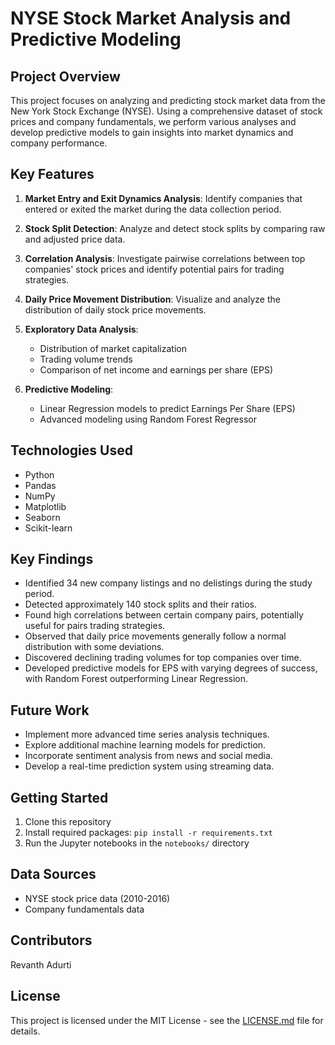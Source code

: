 # NYSE Stock Market Analysis and Predictive Modeling

## Project Overview

This project focuses on analyzing and predicting stock market data from the New York Stock Exchange (NYSE). Using a comprehensive dataset of stock prices and company fundamentals, we perform various analyses and develop predictive models to gain insights into market dynamics and company performance.

## Key Features

1. **Market Entry and Exit Dynamics Analysis**: Identify companies that entered or exited the market during the data collection period.

2. **Stock Split Detection**: Analyze and detect stock splits by comparing raw and adjusted price data.

3. **Correlation Analysis**: Investigate pairwise correlations between top companies' stock prices and identify potential pairs for trading strategies.

4. **Daily Price Movement Distribution**: Visualize and analyze the distribution of daily stock price movements.

5. **Exploratory Data Analysis**: 
   - Distribution of market capitalization
   - Trading volume trends
   - Comparison of net income and earnings per share (EPS)

6. **Predictive Modeling**: 
   - Linear Regression models to predict Earnings Per Share (EPS)
   - Advanced modeling using Random Forest Regressor

## Technologies Used

- Python
- Pandas
- NumPy
- Matplotlib
- Seaborn
- Scikit-learn

## Key Findings

- Identified 34 new company listings and no delistings during the study period.
- Detected approximately 140 stock splits and their ratios.
- Found high correlations between certain company pairs, potentially useful for pairs trading strategies.
- Observed that daily price movements generally follow a normal distribution with some deviations.
- Discovered declining trading volumes for top companies over time.
- Developed predictive models for EPS with varying degrees of success, with Random Forest outperforming Linear Regression.

## Future Work

- Implement more advanced time series analysis techniques.
- Explore additional machine learning models for prediction.
- Incorporate sentiment analysis from news and social media.
- Develop a real-time prediction system using streaming data.

## Getting Started

1. Clone this repository
2. Install required packages: `pip install -r requirements.txt`
3. Run the Jupyter notebooks in the `notebooks/` directory

## Data Sources

- NYSE stock price data (2010-2016)
- Company fundamentals data

## Contributors

Revanth Adurti

## License

This project is licensed under the MIT License - see the [LICENSE.md](LICENSE.md) file for details.
